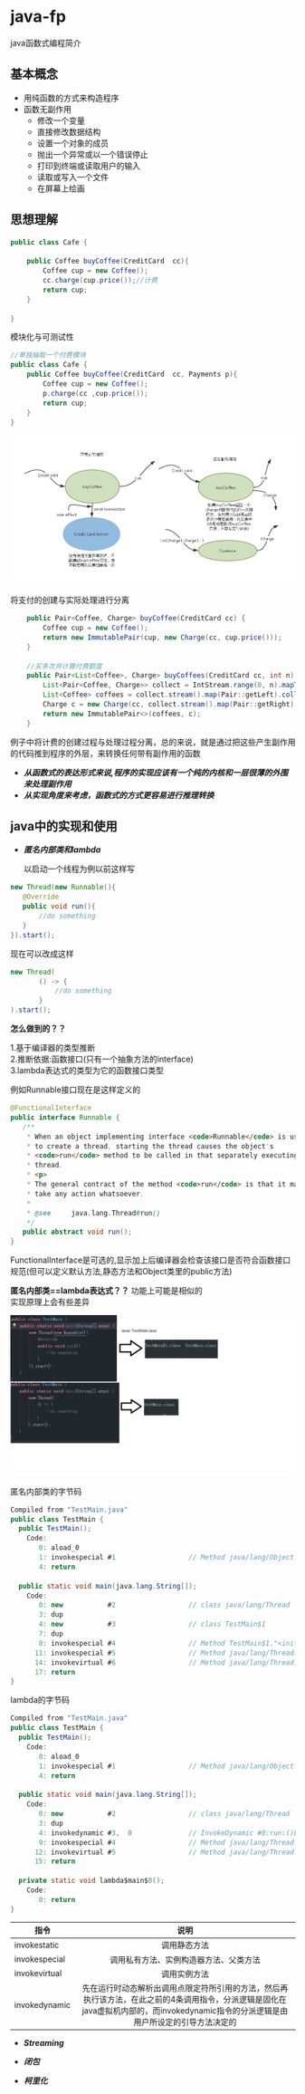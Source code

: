 # java-fp
java函数式编程简介

## 基本概念
* 用纯函数的方式来构造程序
* 函数无副作用
  * 修改一个变量
  * 直接修改数据结构
  * 设置一个对象的成员
  * 抛出一个异常或以一个错误停止
  * 打印到终端或读取用户的输入
  * 读取或写入一个文件
  * 在屏幕上绘画

## 思想理解
```Java
public class Cafe {

    public Coffee buyCoffee(CreditCard  cc){
        Coffee cup = new Coffee();
        cc.charge(cup.price());//计费
        return cup;
    }

}
```

模块化与可测试性

```Java
//单独抽取一个付费模块
public class Cafe {
    public Coffee buyCoffee(CreditCard  cc, Payments p){
        Coffee cup = new Coffee();
        p.charge(cc ,cup.price());
        return cup;
    }
}
```

![对比](https://github.com/zhaocancsu/java-fp/blob/master/side-effect-fp.png)

将支付的创建与实际处理进行分离
```Java
    public Pair<Coffee, Charge> buyCoffee(CreditCard cc) {
        Coffee cup = new Coffee();
        return new ImmutablePair(cup, new Charge(cc, cup.price()));
    }
    
    //买多次并计算付费额度
    public Pair<List<Coffee>, Charge> buyCoffees(CreditCard cc, int n) {
        List<Pair<Coffee, Charge>> collect = IntStream.range(0, n).mapToObj(i -> buyCoffee(cc)).collect(Collectors.toList());
        List<Coffee> coffees = collect.stream().map(Pair::getLeft).collect(Collectors.toList());
        Charge c = new Charge(cc, collect.stream().map(Pair::getRight).mapToDouble(Charge::getAmount).sum());
        return new ImmutablePair<>(coffees, c);
    }
```
例子中将计费的创建过程与处理过程分离，总的来说，就是通过把这些产生副作用的代码推到程序的外层，来转换任何带有副作用的函数<br>
* ***从函数式的表达形式来说,程序的实现应该有一个纯的内核和一层很薄的外围来处理副作用***
* ***从实现角度来考虑，函数式的方式更容易进行推理转换***

## java中的实现和使用
* ***匿名内部类和lambda***
  
  以启动一个线程为例以前这样写
 ```Java
 new Thread(new Runnable(){
    @Override
    public void run(){
        //do something
    }
}).start();
 ```
 现在可以改成这样
 ```Java
 new Thread(
        () -> {
            //do something
        }
).start();
 ```
 **怎么做到的？？**
 
 1.基于编译器的类型推断<br>
 2.推断依据:函数接口(只有一个抽象方法的interface)<br>
 3.lambda表达式的类型为它的函数接口类型
 
 例如Runnable接口现在是这样定义的
 ```Java
 @FunctionalInterface
public interface Runnable {
    /**
     * When an object implementing interface <code>Runnable</code> is used
     * to create a thread, starting the thread causes the object's
     * <code>run</code> method to be called in that separately executing
     * thread.
     * <p>
     * The general contract of the method <code>run</code> is that it may
     * take any action whatsoever.
     *
     * @see     java.lang.Thread#run()
     */
    public abstract void run();
}
 ```
 FunctionalInterface是可选的,显示加上后编译器会检查该接口是否符合函数接口规范(但可以定义默认方法,静态方法和Object类里的public方法)
 
 **匿名内部类==lambda表达式？？**
 功能上可能是相似的<br>
 实现原理上会有些差异
 
![匿名内部类编译](https://github.com/zhaocancsu/java-fp/blob/master/diff.png)

匿名内部类的字节码
```Java
Compiled from "TestMain.java"
public class TestMain {
  public TestMain();
    Code:
       0: aload_0
       1: invokespecial #1                  // Method java/lang/Object."<init>":()V
       4: return

  public static void main(java.lang.String[]);
    Code:
       0: new           #2                  // class java/lang/Thread
       3: dup
       4: new           #3                  // class TestMain$1
       7: dup
       8: invokespecial #4                  // Method TestMain$1."<init>":()V
      11: invokespecial #5                  // Method java/lang/Thread."<init>":(Ljava/lang/Runnable;)V
      14: invokevirtual #6                  // Method java/lang/Thread.start:()V
      17: return
}
```
lambda的字节码
```Java
Compiled from "TestMain.java"
public class TestMain {
  public TestMain();
    Code:
       0: aload_0
       1: invokespecial #1                  // Method java/lang/Object."<init>":()V
       4: return

  public static void main(java.lang.String[]);
    Code:
       0: new           #2                  // class java/lang/Thread
       3: dup
       4: invokedynamic #3,  0              // InvokeDynamic #0:run:()Ljava/lang/Runnable;
       9: invokespecial #4                  // Method java/lang/Thread."<init>":(Ljava/lang/Runnable;)V
      12: invokevirtual #5                  // Method java/lang/Thread.start:()V
      15: return

  private static void lambda$main$0();
    Code:
       0: return
}
```
| 指令        | 说明           |
| ------------- |:-------------:|
| invokestatic      |调用静态方法 |
|  invokespecial  | 调用私有方法、实例构造器方法、父类方法      |
|  invokevirtual   | 调用实例方法    |
|  invokedynamic   | 先在运行时动态解析出调用点限定符所引用的方法，然后再执行该方法，在此之前的4条调用指令，分派逻辑是固化在java虚拟机内部的，而invokedynamic指令的分派逻辑是由用户所设定的引导方法决定的    |

* ***Streaming***

* ***闭包***

* ***柯里化***
